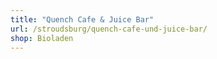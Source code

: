 ```yaml
---
title: "Quench Cafe & Juice Bar"
url: /stroudsburg/quench-cafe-und-juice-bar/
shop: Bioladen
---
```

